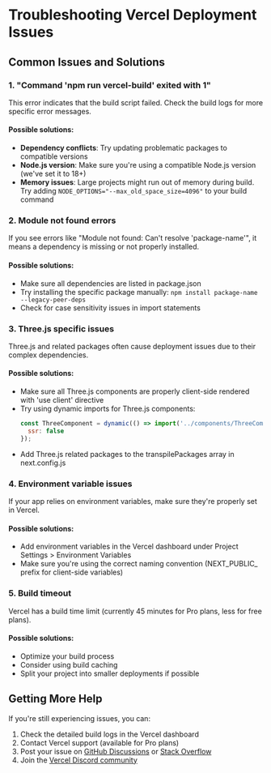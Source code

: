 # Troubleshooting Vercel Deployment Issues

## Common Issues and Solutions

### 1. "Command 'npm run vercel-build' exited with 1"

This error indicates that the build script failed. Check the build logs for more specific error messages.

#### Possible solutions:

- **Dependency conflicts**: Try updating problematic packages to compatible versions
- **Node.js version**: Make sure you're using a compatible Node.js version (we've set it to 18+)
- **Memory issues**: Large projects might run out of memory during build. Try adding `NODE_OPTIONS="--max_old_space_size=4096"` to your build command

### 2. Module not found errors

If you see errors like "Module not found: Can't resolve 'package-name'", it means a dependency is missing or not properly installed.

#### Possible solutions:

- Make sure all dependencies are listed in package.json
- Try installing the specific package manually: `npm install package-name --legacy-peer-deps`
- Check for case sensitivity issues in import statements

### 3. Three.js specific issues

Three.js and related packages often cause deployment issues due to their complex dependencies.

#### Possible solutions:

- Make sure all Three.js components are properly client-side rendered with 'use client' directive
- Try using dynamic imports for Three.js components:
  ```javascript
  const ThreeComponent = dynamic(() => import('../components/ThreeComponent'), {
    ssr: false
  });
  ```
- Add Three.js related packages to the transpilePackages array in next.config.js

### 4. Environment variable issues

If your app relies on environment variables, make sure they're properly set in Vercel.

#### Possible solutions:

- Add environment variables in the Vercel dashboard under Project Settings > Environment Variables
- Make sure you're using the correct naming convention (NEXT_PUBLIC_ prefix for client-side variables)

### 5. Build timeout

Vercel has a build time limit (currently 45 minutes for Pro plans, less for free plans).

#### Possible solutions:

- Optimize your build process
- Consider using build caching
- Split your project into smaller deployments if possible

## Getting More Help

If you're still experiencing issues, you can:

1. Check the detailed build logs in the Vercel dashboard
2. Contact Vercel support (available for Pro plans)
3. Post your issue on [GitHub Discussions](https://github.com/vercel/next.js/discussions) or [Stack Overflow](https://stackoverflow.com/questions/tagged/vercel)
4. Join the [Vercel Discord community](https://vercel.com/discord)
